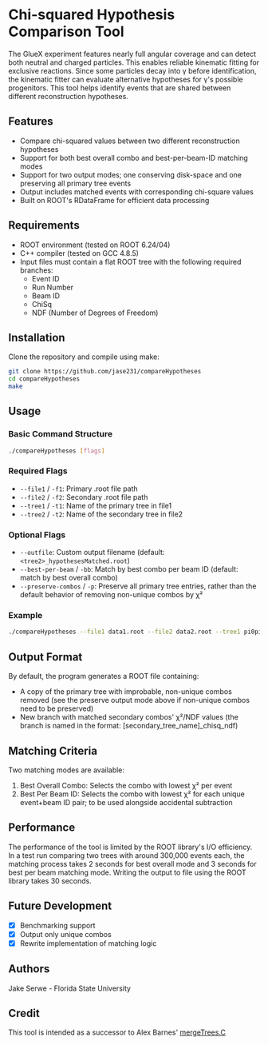 # Chi-squared Hypothesis Comparison Tool

The GlueX experiment features nearly full angular coverage and can detect both neutral and charged particles. This enables reliable kinematic fitting for exclusive reactions. Since some particles decay into γ before identification, the kinematic fitter can evaluate alternative hypotheses for γ's possible progenitors. This tool helps identify events that are shared between different reconstruction hypotheses.

## Features

- Compare chi-squared values between two different reconstruction hypotheses
- Support for both best overall combo and best-per-beam-ID matching modes
- Support for two output modes; one conserving disk-space and one preserving all primary tree events
- Output includes matched events with corresponding chi-square values
- Built on ROOT's RDataFrame for efficient data processing

## Requirements

- ROOT environment (tested on ROOT 6.24/04)
- C++ compiler (tested on GCC 4.8.5)
- Input files must contain a flat ROOT tree with the following required branches:
  - Event ID
  - Run Number
  - Beam ID
  - ChiSq
  - NDF (Number of Degrees of Freedom)

## Installation

Clone the repository and compile using make:

```bash
git clone https://github.com/jase231/compareHypotheses
cd compareHypotheses
make
```

## Usage

### Basic Command Structure

```bash
./compareHypotheses [flags]
```


### Required Flags

- `--file1` / `-f1`: Primary .root file path
- `--file2` / `-f2`: Secondary .root file path
- `--tree1` / `-t1`: Name of the primary tree in file1
- `--tree2` / `-t2`: Name of the secondary tree in file2

### Optional Flags

- `--outfile`: Custom output filename (default: `<tree2>_hypothesesMatched.root`)
- `--best-per-beam` / `-bb`: Match by best combo per beam ID (default: match by best overall combo)
- `--preserve-combos` / `-p`: Preserve all primary tree entries, rather than the default behavior of removing non-unique combos by χ²

### Example

```bash
./compareHypotheses --file1 data1.root --file2 data2.root --tree1 pi0pippieta --tree2 pi0pippim --outfile results.root
```

## Output Format

By default, the program generates a ROOT file containing:
- A copy of the primary tree with improbable, non-unique combos removed (see the preserve output mode above if non-unique combos need to be preserved)
- New branch with matched secondary combos' χ²/NDF values (the branch is named in the format: [secondary_tree_name]_chisq_ndf)
  
## Matching Criteria

Two matching modes are available:
1. Best Overall Combo: Selects the combo with lowest χ² per event
2. Best Per Beam ID: Selects the combo with lowest χ² for each unique event+beam ID pair; to be used alongside accidental subtraction

## Performance

The performance of the tool is limited by the ROOT library's I/O efficiency. In a test run comparing two trees with around 300,000 events each, the matching process takes 2 seconds for best overall mode and 3 seconds for best per beam matching mode. Writing the output to file using the ROOT library takes 30 seconds.

## Future Development

- [X] Benchmarking support
- [X] Output only unique combos
- [X] Rewrite implementation of matching logic

## Authors

Jake Serwe - Florida State University

## Credit

This tool is intended as a successor to Alex Barnes' [mergeTrees.C](https://github.com/JeffersonLab/halld_recon/tree/2ae9aa0b7569f847c54d5714af3139ec53f87e3c/src/programs/Utilities/mergeTrees)
